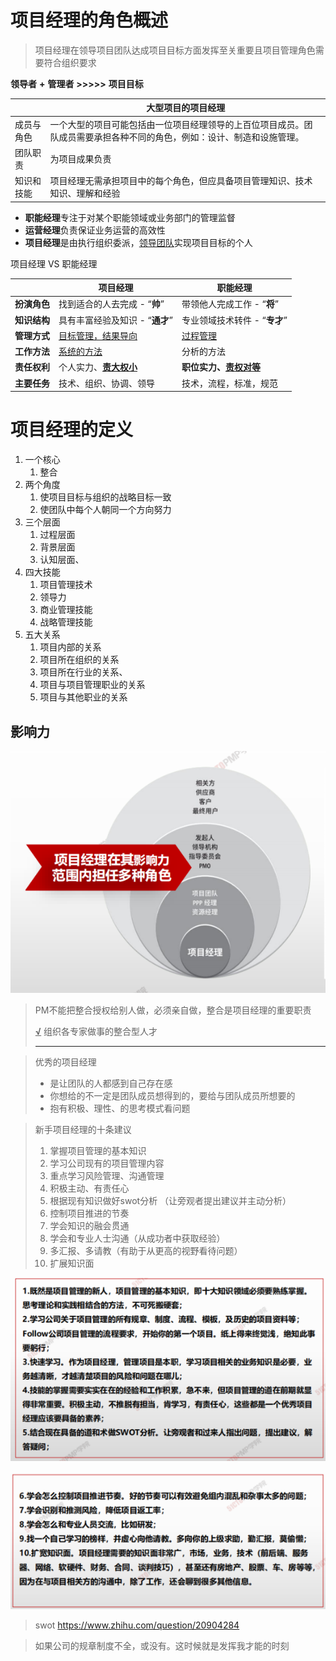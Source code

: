 # 项目经理的角色概述

> 项目经理在领导项目团队达成项目目标方面发挥至关重要且项目管理角色需要符合组织要求

**领导者** **+** **管理者** **>>>>>** **项目目标**



|            | 大型项目的项目经理                                           |
| ---------- | ------------------------------------------------------------ |
| 成员与角色 | 一个大型的项目可能包括由一位项目经理领导的上百位项目成员。团队成员需要承担各种不同的角色，例如：设计、制造和设施管理。 |
| 团队职责   | 为项目成果负责                                               |
| 知识和技能 | 项目经理无需承担项目中的每个角色，但应具备项目管理知识、技术知识、理解和经验 |



- **职能经理**专注于对某个职能领域或业务部门的管理监督
- **运营经理**负责保证业务运营的高效性
- **项目经理**是由执行组织委派，<u>领导团队</u>实现项目目标的个人



项目经理 VS 职能经理



|              | 项目经理                        | 职能经理                      |
| ------------ | ------------------------------- | ----------------------------- |
| **扮演角色** | 找到适合的人去完成 - “**帅**”   | 带领他人完成工作 - “**将**”   |
| **知识结构** | 具有丰富经验及知识 - “**通才**” | 专业领域技术转件 - “**专才**” |
| **管理方式** | <u>目标管理，结果导向</u>       | <u>过程管理</u>               |
| **工作方法** | <u>系统的方法</u>               | 分析的方法                    |
| **责任权利** | 个人实力、**<u>责大权小</u>**   | **职位实力、<u>责权对等</u>** |
| **主要任务** | 技术、组织、协调、领导          | 技术，流程，标准，规范        |

# 项目经理的定义

1. 一个核心
   1. 整合
2. 两个角度
   1. 使项目目标与组织的战略目标一致
   2. 使团队中每个人朝同一个方向努力
3. 三个层面
   1. 过程层面
   2. 背景层面
   3. 认知层面、
4. 四大技能
   1. 项目管理技术
   2. 领导力
   3. 商业管理技能
   4. 战略管理技能
5. 五大关系
   1. 项目内部的关系
   2. 项目所在组织的关系
   3. 项目所在行业的关系、
   4. 项目与项目管理职业的关系
   5. 项目与其他职业的关系



## 影响力

![image-20210212191356151](assets/image-20210212191356151.png)



> PM不能把整合授权给别人做，必须亲自做，整合是项目经理的重要职责
>
> 
>
> <u>**√**</u> 组织各专家做事的整合型人才
>
> ------
>
> 

 



> 优秀的项目经理
>
> - 是让团队的人都感到自己存在感
> - 你想给的不一定是团队成员想得到的，要给与团队成员所想要的
> - 抱有积极、理性、的思考模式看问题



> 新手项目经理的十条建议
>
> 1. 掌握项目管理的基本知识
> 2. 学习公司现有的项目管理内容
> 3. 重点学习风险管理、沟通管理
> 4. 积极主动、有责任心
> 5. 根据现有知识做好swot分析 （让旁观者提出建议并主动分析）
> 6. 控制项目推进的节奏
> 7. 学会知识的融会贯通
> 8. 学会和专业人士沟通（从成功者中获取经验）
> 9. 多汇报、多请教（有助于从更高的视野看待问题）
> 10. 扩展知识面

![image-20210213211813850](assets/image-20210213211813850.png)

![image-20210213211830076](assets/image-20210213211830076.png)





> swot https://www.zhihu.com/question/20904284



> 如果公司的规章制度不全，或没有。这时候就是发挥我才能的时刻